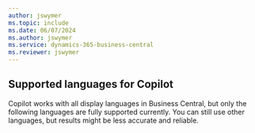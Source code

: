 ```yaml
---
author: jswymer
ms.topic: include
ms.date: 06/07/2024
ms.author: jswymer
ms.service: dynamics-365-business-central
ms.reviewer: jswymer
---
```

## Supported languages for Copilot

Copilot works with all display languages in Business Central, but only the following languages are fully supported currently. You can still use other languages, but results might be less accurate and reliable.